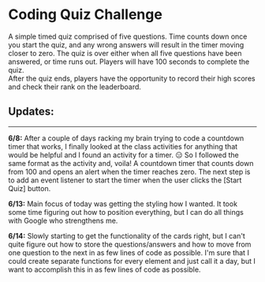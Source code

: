 # Coding Quiz Challenge
A simple timed quiz comprised of five questions. Time counts down once you start the quiz, and any wrong answers will result in the timer moving closer to zero. The quiz is over either when all five questions have been answered, or time runs out. Players will have 100 seconds to complete the quiz.
<br>
After the quiz ends, players have the opportunity to record their high scores and check their rank on the leaderboard.
<br>

<h2><b>Updates:</b></h2>
<hr>
<p><b>6/8:</b> After a couple of days racking my brain trying to code a countdown timer that works, I finally looked at the class activities for anything that would be helpful and I found an activity for a timer. 😑 So I followed the same format as the activity and, voila! A countdown timer that counts down from 100 and opens an alert when the timer reaches zero. The next step is to add an event listener to start the timer when the user clicks the [Start Quiz] button.
<p><b>6/13:</b> Main focus of today was getting the styling how I wanted. It took some time figuring out how to position everything, but I can do all things with Google who strengthens me.
<p><b>6/14:</b> Slowly starting to get the functionality of the cards right, but I can't quite figure out how to store the questions/answers and how to move from one question to the next in as few lines of code as possible. I'm sure that I could create separate functions for every element and just call it a day, but I want to accomplish this in as few lines of code as possible.